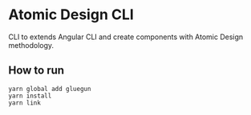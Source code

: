 # Atomic Design CLI
CLI to extends Angular CLI and create components with Atomic Design methodology.


## How to run

```
yarn global add gluegun
yarn install
yarn link
```
